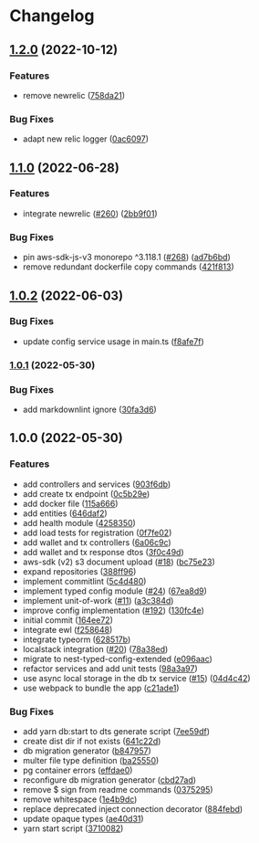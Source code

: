 # Changelog

## [1.2.0](https://github.com/nicolaspearson/nestjs.dellingr/compare/v1.1.0...v1.2.0) (2022-10-12)


### Features

* remove newrelic ([758da21](https://github.com/nicolaspearson/nestjs.dellingr/commit/758da21e74ecb96cb6241a108292798650211e15))


### Bug Fixes

* adapt new relic logger ([0ac6097](https://github.com/nicolaspearson/nestjs.dellingr/commit/0ac6097caef93e0084601d40783def73393947cb))

## [1.1.0](https://github.com/nicolaspearson/nestjs.dellingr/compare/v1.0.2...v1.1.0) (2022-06-28)


### Features

* integrate newrelic ([#260](https://github.com/nicolaspearson/nestjs.dellingr/issues/260)) ([2bb9f01](https://github.com/nicolaspearson/nestjs.dellingr/commit/2bb9f013f0d0cfd4c8b2d4ddf07b96c55346894e))


### Bug Fixes

* pin aws-sdk-js-v3 monorepo ^3.118.1 ([#268](https://github.com/nicolaspearson/nestjs.dellingr/issues/268)) ([ad7b6bd](https://github.com/nicolaspearson/nestjs.dellingr/commit/ad7b6bd2142da98bbeb3498738e13a86056affb8))
* remove redundant dockerfile copy commands ([421f813](https://github.com/nicolaspearson/nestjs.dellingr/commit/421f813f5331b96bb156f0c458d878d0f4cb6f1f))

## [1.0.2](https://github.com/nicolaspearson/nestjs.dellingr/compare/v1.0.1...v1.0.2) (2022-06-03)


### Bug Fixes

* update config service usage in main.ts ([f8afe7f](https://github.com/nicolaspearson/nestjs.dellingr/commit/f8afe7fb482922d59aec67e6d926474c52e9271a))

### [1.0.1](https://github.com/nicolaspearson/nestjs.dellingr/compare/v1.0.0...v1.0.1) (2022-05-30)


### Bug Fixes

* add markdownlint ignore ([30fa3d6](https://github.com/nicolaspearson/nestjs.dellingr/commit/30fa3d62d8d8cc262e89eb9409bc3efd2cd7455f))

## 1.0.0 (2022-05-30)


### Features

* add controllers and services ([903f6db](https://github.com/nicolaspearson/nestjs.dellingr/commit/903f6db350c3da9a5f2bc5e7183d78529aa32bbb))
* add create tx endpoint ([0c5b29e](https://github.com/nicolaspearson/nestjs.dellingr/commit/0c5b29e7c5a213a77bbaeb2e1d4d36c151fc574f))
* add docker file ([115a666](https://github.com/nicolaspearson/nestjs.dellingr/commit/115a666db4e389f3249578b7573b9412a94b860a))
* add entities ([646daf2](https://github.com/nicolaspearson/nestjs.dellingr/commit/646daf205866f2fb2b68114a316ae857a00af44d))
* add health module ([4258350](https://github.com/nicolaspearson/nestjs.dellingr/commit/4258350627bc2d080923e4adf32d85ca9680569b))
* add load tests for registration ([0f7fe02](https://github.com/nicolaspearson/nestjs.dellingr/commit/0f7fe022cfa5ee68c4321c3307e155a273a5ffef))
* add wallet and tx controllers ([6a06c9c](https://github.com/nicolaspearson/nestjs.dellingr/commit/6a06c9c682edd531ca3c5caec98424b3dd2d2f5b))
* add wallet and tx response dtos ([3f0c49d](https://github.com/nicolaspearson/nestjs.dellingr/commit/3f0c49d0d3bf2895a39254d463e002d2abb9244b))
* aws-sdk (v2) s3 document upload ([#18](https://github.com/nicolaspearson/nestjs.dellingr/issues/18)) ([bc75e23](https://github.com/nicolaspearson/nestjs.dellingr/commit/bc75e2351df4b0132391562a7a1b1deb9d2da8d5))
* expand repositories ([388ff96](https://github.com/nicolaspearson/nestjs.dellingr/commit/388ff9690db9895658012a005fb706410729b683))
* implement commitlint ([5c4d480](https://github.com/nicolaspearson/nestjs.dellingr/commit/5c4d48031a4cdd9c31fba2bb976477cacb9625be))
* implement typed config module ([#24](https://github.com/nicolaspearson/nestjs.dellingr/issues/24)) ([67ea8d9](https://github.com/nicolaspearson/nestjs.dellingr/commit/67ea8d94ae227fad55a816c7cafd44551bcbc9e1))
* implement unit-of-work ([#11](https://github.com/nicolaspearson/nestjs.dellingr/issues/11)) ([a3c384d](https://github.com/nicolaspearson/nestjs.dellingr/commit/a3c384d93e190fb5de0554ded4ead2908486e9ab))
* improve config implementation ([#192](https://github.com/nicolaspearson/nestjs.dellingr/issues/192)) ([130fc4e](https://github.com/nicolaspearson/nestjs.dellingr/commit/130fc4e964e3379043ceb2c359e7a6c7553e78d9))
* initial commit ([164ee72](https://github.com/nicolaspearson/nestjs.dellingr/commit/164ee72566522213d48b8c02f9d91cfd93c13041))
* integrate ewl ([f258648](https://github.com/nicolaspearson/nestjs.dellingr/commit/f258648df789103fe85e1c5a76386550d407ff51))
* integrate typeorm ([628517b](https://github.com/nicolaspearson/nestjs.dellingr/commit/628517bf295e6d2a14e9be67146b3b349b7798f5))
* localstack integration ([#20](https://github.com/nicolaspearson/nestjs.dellingr/issues/20)) ([78a38ed](https://github.com/nicolaspearson/nestjs.dellingr/commit/78a38edc57123d9bbca897f12fc4fa679be330f6))
* migrate to nest-typed-config-extended ([e096aac](https://github.com/nicolaspearson/nestjs.dellingr/commit/e096aac4bfc50d30c06e577b27cb534c1acef480))
* refactor services and add unit tests ([98a3a97](https://github.com/nicolaspearson/nestjs.dellingr/commit/98a3a970eadb07b03f9e12c52aefe2e9b5abc6cf))
* use async local storage in the db tx service ([#15](https://github.com/nicolaspearson/nestjs.dellingr/issues/15)) ([04d4c42](https://github.com/nicolaspearson/nestjs.dellingr/commit/04d4c427e4cafa1de724523bedde268a91bba468))
* use webpack to bundle the app ([c21ade1](https://github.com/nicolaspearson/nestjs.dellingr/commit/c21ade1b9e542f15d8a040067030abedda9459d8))


### Bug Fixes

* add yarn db:start to dts generate script ([7ee59df](https://github.com/nicolaspearson/nestjs.dellingr/commit/7ee59df593fbf75dad33311718c3418255b83619))
* create dist dir if not exists ([641c22d](https://github.com/nicolaspearson/nestjs.dellingr/commit/641c22dd2caf52413b393a1a81b88d97a958f280))
* db migration generator ([b847957](https://github.com/nicolaspearson/nestjs.dellingr/commit/b84795786a686507d4344e0e5025f0b41b61dd32))
* multer file type definition ([ba25550](https://github.com/nicolaspearson/nestjs.dellingr/commit/ba255506f4891ab1469d84995802f292439ef494))
* pg container errors ([effdae0](https://github.com/nicolaspearson/nestjs.dellingr/commit/effdae0a158152f0f76f66e203309a3a7909ad93))
* reconfigure db migration generator ([cbd27ad](https://github.com/nicolaspearson/nestjs.dellingr/commit/cbd27ade1911b78c7b723e32e5ac33b88f215e23))
* remove $ sign from readme commands ([0375295](https://github.com/nicolaspearson/nestjs.dellingr/commit/037529528c764caae57d91d3a3e65be88306d303))
* remove whitespace ([1e4b9dc](https://github.com/nicolaspearson/nestjs.dellingr/commit/1e4b9dc5a5bdf602688f8087c4cc453804b7c8fa))
* replace deprecated inject connection decorator ([884febd](https://github.com/nicolaspearson/nestjs.dellingr/commit/884febdd08f991374cc88b5e14ecdee2832cd28f))
* update opaque types ([ae40d31](https://github.com/nicolaspearson/nestjs.dellingr/commit/ae40d31cb2f9cab4909b1c2164fcdf427aa06556))
* yarn start script ([3710082](https://github.com/nicolaspearson/nestjs.dellingr/commit/3710082bf15392c58a8f69e3198d87128fb668b1))
